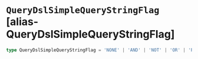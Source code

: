 # `QueryDslSimpleQueryStringFlag` [alias-QueryDslSimpleQueryStringFlag]
```typescript
type QueryDslSimpleQueryStringFlag = 'NONE' | 'AND' | 'NOT' | 'OR' | 'PREFIX' | 'PHRASE' | 'PRECEDENCE' | 'ESCAPE' | 'WHITESPACE' | 'FUZZY' | 'NEAR' | 'SLOP' | 'ALL';
```
